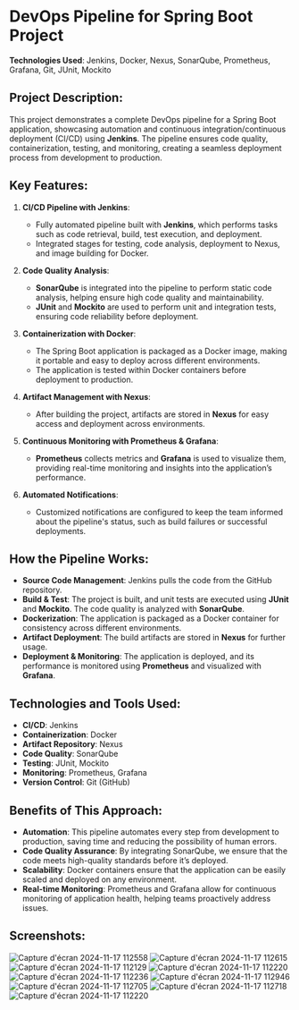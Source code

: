 # DevOps Pipeline for Spring Boot Project

**Technologies Used**: Jenkins, Docker, Nexus, SonarQube, Prometheus, Grafana, Git, JUnit, Mockito

## Project Description:

This project demonstrates a complete DevOps pipeline for a Spring Boot application, showcasing automation and continuous integration/continuous deployment (CI/CD) using **Jenkins**. The pipeline ensures code quality, containerization, testing, and monitoring, creating a seamless deployment process from development to production.

## Key Features:

1. **CI/CD Pipeline with Jenkins**:
   - Fully automated pipeline built with **Jenkins**, which performs tasks such as code retrieval, build, test execution, and deployment.
   - Integrated stages for testing, code analysis, deployment to Nexus, and image building for Docker.

2. **Code Quality Analysis**:
   - **SonarQube** is integrated into the pipeline to perform static code analysis, helping ensure high code quality and maintainability.
   - **JUnit** and **Mockito** are used to perform unit and integration tests, ensuring code reliability before deployment.

3. **Containerization with Docker**:
   - The Spring Boot application is packaged as a Docker image, making it portable and easy to deploy across different environments.
   - The application is tested within Docker containers before deployment to production.

4. **Artifact Management with Nexus**:
   - After building the project, artifacts are stored in **Nexus** for easy access and deployment across environments.

5. **Continuous Monitoring with Prometheus & Grafana**:
   - **Prometheus** collects metrics and **Grafana** is used to visualize them, providing real-time monitoring and insights into the application’s performance.

6. **Automated Notifications**:
   - Customized notifications are configured to keep the team informed about the pipeline's status, such as build failures or successful deployments.

## How the Pipeline Works:

- **Source Code Management**: Jenkins pulls the code from the GitHub repository.
- **Build & Test**: The project is built, and unit tests are executed using **JUnit** and **Mockito**. The code quality is analyzed with **SonarQube**.
- **Dockerization**: The application is packaged as a Docker container for consistency across different environments.
- **Artifact Deployment**: The build artifacts are stored in **Nexus** for further usage.
- **Deployment & Monitoring**: The application is deployed, and its performance is monitored using **Prometheus** and visualized with **Grafana**.

## Technologies and Tools Used:
- **CI/CD**: Jenkins
- **Containerization**: Docker
- **Artifact Repository**: Nexus
- **Code Quality**: SonarQube
- **Testing**: JUnit, Mockito
- **Monitoring**: Prometheus, Grafana
- **Version Control**: Git (GitHub)

## Benefits of This Approach:
- **Automation**: This pipeline automates every step from development to production, saving time and reducing the possibility of human errors.
- **Code Quality Assurance**: By integrating SonarQube, we ensure that the code meets high-quality standards before it’s deployed.
- **Scalability**: Docker containers ensure that the application can be easily scaled and deployed on any environment.
- **Real-time Monitoring**: Prometheus and Grafana allow for continuous monitoring of application health, helping teams proactively address issues.

## Screenshots:
![Capture d'écran 2024-11-17 112558](https://github.com/user-attachments/assets/c36340a0-a6ad-4b6c-a5e2-e9aa6d3b2cbe)
![Capture d'écran 2024-11-17 112615](https://github.com/user-attachments/assets/bdad9566-55ac-4cee-8217-7978bff900ed)
![Capture d'écran 2024-11-17 112129](https://github.com/user-attachments/assets/8f55ae4c-7651-4138-93cb-03c0a1994323)
![Capture d'écran 2024-11-17 112220](https://github.com/user-attachments/assets/1add1a4f-743c-40fe-8998-f9afce2d7369)
![Capture d'écran 2024-11-17 112236](https://github.com/user-attachments/assets/ba95141c-7045-4cc4-b2b4-8aac55314c64)
![Capture d'écran 2024-11-17 112946](https://github.com/user-attachments/assets/69c12715-2b5b-427e-85c7-abbe58cb9984)
![Capture d'écran 2024-11-17 112705](https://github.com/user-attachments/assets/e3153179-98a6-41bf-bd5d-f28df6b96413)
![Capture d'écran 2024-11-17 112718](https://github.com/user-attachments/assets/6b6307da-c84a-4fbf-bf33-e71e2cc24f6c)
![Capture d'écran 2024-11-17 112220](https://github.com/user-attachments/assets/f6f7d6be-3764-464c-9436-f55fa04d8696)





